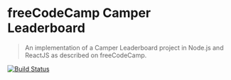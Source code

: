 # freeCodeCamp Camper Leaderboard
> An implementation of a Camper Leaderboard project in Node.js and ReactJS as described on freeCodeCamp.

[![Build Status](https://travis-ci.org/hptks/freecodecamp-camper-leaderboard.svg?branch=master)](https://travis-ci.org/hptks/freecodecamp-camper-leaderboard)
